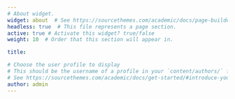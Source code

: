 ```yaml
---
# About widget.
widget: about  # See https://sourcethemes.com/academic/docs/page-builder/
headless: true  # This file represents a page section.
active: true # Activate this widget? true/false
weight: 10  # Order that this section will appear in.

title: 

# Choose the user profile to display
# This should be the username of a profile in your `content/authors/` folder.
# See https://sourcethemes.com/academic/docs/get-started/#introduce-yourself
author: admin
---
```


